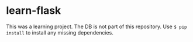 # learn-flask

This was a learning project. The DB is not part of this repository. Use `$ pip install` to install any missing dependencies.